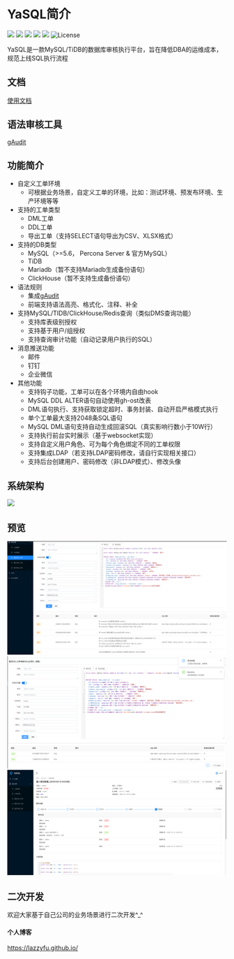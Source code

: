 # YaSQL简介
![](https://img.shields.io/static/v1?label=Python&message=3.7&color=green&?style=flat-square)
![](https://img.shields.io/static/v1?label=Vue&message=Ant_Design_Vue&color=green&?style=flat-square)
![](https://img.shields.io/static/v1?label=Django&message=Djangorestframework&color=green&?style=flat-square)
![](https://img.shields.io/static/v1?label=Jwt&message=Djangorestframework_jwt&color=green&?style=flat-square)
![](https://img.shields.io/static/v1?label=Celery&message=4&color=green&?style=flat-square) 
![License](https://img.shields.io/github/license/lazzyfu/YaSQL?style=flat-square)

YaSQL是一款MySQL/TiDB的数据库审核执行平台，旨在降低DBA的运维成本，规范上线SQL执行流程

## 文档
[使用文档](https://github.com/lazzyfu/YaSQL/tree/master/docs)

## 语法审核工具
[gAudit](https://github.com/lazzyfu/gAudit)

## 功能简介
* 自定义工单环境
  * 可根据业务场景，自定义工单的环境，比如：测试环境、预发布环境、生产环境等等
* 支持的工单类型
  * DML工单
  * DDL工单
  * 导出工单（支持SELECT语句导出为CSV、XLSX格式）
* 支持的DB类型
  * MySQL（>=5.6， Percona Server & 官方MySQL）
  * TiDB
  * Mariadb（暂不支持Mariadb生成备份语句）
  * ClickHouse（暂不支持生成备份语句）
* 语法规则
  * 集成[gAudit](https://github.com/lazzyfu/gAudit)
  * 前端支持语法高亮、格式化、注释、补全
* 支持MySQL/TIDB/ClickHouse/Redis查询（类似DMS查询功能）
  * 支持库表级别授权
  * 支持基于用户/组授权
  * 支持查询审计功能（自动记录用户执行的SQL）
* 消息推送功能
  * 邮件
  * 钉钉
  * 企业微信
* 其他功能
  * 支持钩子功能，工单可以在各个环境内自由hook
  * MySQL DDL ALTER语句自动使用gh-ost改表
  * DML语句执行、支持获取锁定超时、事务封装、自动开启严格模式执行
  * 单个工单最大支持2048条SQL语句
  * MySQL DML语句支持自动生成回滚SQL（真实影响行数小于10W行）
  * 支持执行前台实时展示（基于websocket实现）
  * 支持自定义用户角色、可为每个角色绑定不同的工单权限
  * 支持集成LDAP（若支持LDAP密码修改，请自行实现相关接口）
  * 支持后台创建用户、密码修改（非LDAP模式）、修改头像

## 系统架构
![](https://github.com/lazzyfu/YaSQL/blob/master/docs/pic/architecture.png)

## 预览
![](./docs/pic/commit.png)
![](./docs/pic/commit2.png)
![](./docs/pic/detail.png)

## 二次开发
欢迎大家基于自己公司的业务场景进行二次开发\^_\^

#### 个人博客
https://lazzyfu.github.io/